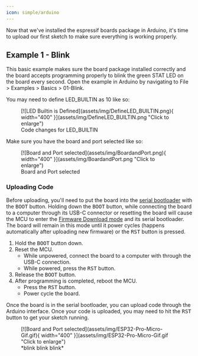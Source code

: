 ```yaml
---
icon: simple/arduino
---
```


Now that we've installed the espressif boards package in Arduino, it's time to upload our first sketch to make sure everything is working properly.

## Example 1 - Blink 

This basic example makes sure the board package installed correctly and the board accepts programming properly to blink the green STAT LED on the board every second. Open the example in Arduino by navigating to File > Examples > Basics > 01-Blink.

You may need to define LED_BUILTIN as 10 like so: 

<figure markdown>
[![LED Builtin is Defined](assets/img/DefineLED_BUILTIN.png){ width="400" }](assets/img/DefineLED_BUILTIN.png "Click to enlarge")
<figcaption markdown>Code changes for LED_BUILTIN</figcaption>
</figure>

Make sure you have the board and port selected like so: 

<figure markdown>
[![Board and Port selected](assets/img/BoardandPort.png){ width="400" }](assets/img/BoardandPort.png "Click to enlarge")
<figcaption markdown>Board and Port selected</figcaption>
</figure>


### Uploading Code

Before uploading, you'll need to put the board into the <a href="https://docs.espressif.com/projects/esptool/en/latest/esp32/advanced-topics/boot-mode-selection.html#select-bootloader-mode">serial bootloader</a> with the <kbd>BOOT</kbd> button. Holding down the <kbd>BOOT</kbd> button, while connecting the board to a computer through its USB-C connector or resetting the board will cause the MCU to enter the <a href="https://docs.espressif.com/projects/esptool/en/latest/esp32/advanced-topics/boot-mode-selection.html#manual-bootloader">Firmware Download mode</a> and its serial bootloader. The board will remain in this mode until it power cycles (happens automatically after uploading new firmware) or the <kbd>RST</kbd> button is pressed.

1. Hold the <kbd>BOOT</kbd> button down.
2. Reset the MCU.
    * While unpowered, connect the board to a computer with through the USB-C connection.
    * While powered, press the <kbd>RST</kbd> button.
3. Release the <kbd>BOOT</kbd> button.
4. After programming is completed, reboot the MCU.
    * Press the <kbd>RST</kbd> button.
    * Power cycle the board. 

Once the board is in the serial bootloader, you can upload code through the Arduino interface. Once your code is uploaded, you may need to hit the <kbd>RST</kbd> button to get your sketch running. 


<figure markdown>
[![Board and Port selected](assets/img/ESP32-Pro-Micro-Gif.gif){ width="400" }](assets/img/ESP32-Pro-Micro-Gif.gif "Click to enlarge")
<figcaption markdown>*blink blink blink*</figcaption>
</figure>
